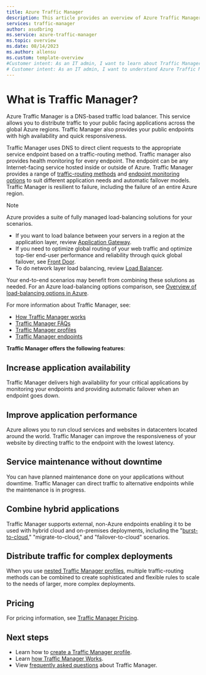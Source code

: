 ```yaml
---
title: Azure Traffic Manager
description: This article provides an overview of Azure Traffic Manager. Find out if it's the right choice for load-balancing user traffic for your application.
services: traffic-manager
author: asudbring
ms.service: azure-traffic-manager
ms.topic: overview
ms.date: 08/14/2023
ms.author: allensu
ms.custom: template-overview
#Customer intent: As an IT admin, I want to learn about Traffic Manager and what I can use it for.
# Customer intent: As an IT admin, I want to understand Azure Traffic Manager's features and capabilities, so that I can determine if it is the right solution for load-balancing traffic across my application's endpoints.
---
```


# What is Traffic Manager?

Azure Traffic Manager is a DNS-based traffic load balancer. This service allows you to distribute traffic to your public facing applications across the global Azure regions. Traffic Manager also provides your public endpoints with high availability and quick responsiveness.

Traffic Manager uses DNS to direct client requests to the appropriate service endpoint based on a traffic-routing method. Traffic manager also provides health monitoring for every endpoint. The endpoint can be any Internet-facing service hosted inside or outside of Azure. Traffic Manager provides a range of [traffic-routing methods](traffic-manager-routing-methods.md) and [endpoint monitoring options](traffic-manager-monitoring.md) to suit different application needs and automatic failover models. Traffic Manager is resilient to failure, including the failure of an entire Azure region.

>[!NOTE]
> Azure provides a suite of fully managed load-balancing solutions for your scenarios. 
> * If you want to load balance between your servers in a region at the application layer, review [Application Gateway](../application-gateway/overview.md).
> * If you need to optimize global routing of your web traffic and optimize top-tier end-user performance and reliability through quick global failover, see [Front Door](../frontdoor/front-door-overview.md).
> * To do network layer load balancing, review [Load Balancer](../load-balancer/load-balancer-overview.md). 
> 
> Your end-to-end scenarios may benefit from combining these solutions as needed.
> For an Azure load-balancing options comparison, see [Overview of load-balancing options in Azure](/azure/architecture/guide/technology-choices/load-balancing-overview).

For more information about Traffic Manager, see:
- [How Traffic Manager works](traffic-manager-how-it-works.md)
- [Traffic Manager FAQs](traffic-manager-FAQs.md)
- [Traffic Manager profiles](traffic-manager-manage-profiles.md)
- [Traffic Manager endpoints](traffic-manager-endpoint-types.md)

**Traffic Manager offers the following features**:

## Increase application availability

Traffic Manager delivers high availability for your critical applications by monitoring your endpoints and providing automatic failover when an endpoint goes down.
    
## Improve application performance

Azure allows you to run cloud services and websites in datacenters located around the world. Traffic Manager can improve the responsiveness of your website by directing traffic to the endpoint with the lowest latency.

## Service maintenance without downtime

You can have planned maintenance done on your applications without downtime. Traffic Manager can direct traffic to alternative endpoints while the maintenance is in progress.

## Combine hybrid applications

Traffic Manager supports external, non-Azure endpoints enabling it to be used with hybrid cloud and on-premises deployments, including the "[burst-to-cloud](https://azure.microsoft.com/overview/what-is-cloud-bursting/)," "migrate-to-cloud," and "failover-to-cloud" scenarios.

## Distribute traffic for complex deployments

When you use [nested Traffic Manager profiles](traffic-manager-nested-profiles.md), multiple traffic-routing methods can be combined to create sophisticated and flexible rules to scale to the needs of larger, more complex deployments.

## Pricing

For pricing information, see [Traffic Manager Pricing](https://azure.microsoft.com/pricing/details/traffic-manager/).


## Next steps

- Learn how to [create a Traffic Manager profile](./quickstart-create-traffic-manager-profile.md).
- Learn [how Traffic Manager Works](traffic-manager-how-it-works.md).
- View [frequently asked questions](traffic-manager-FAQs.md) about Traffic Manager.
